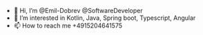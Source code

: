 - 👋 Hi, I’m @Emil-Dobrev @SoftwareDeveloper
- 👀 I’m interested in Kotlin, Java, Spring boot, Typescript, Angular
- 📫 How to reach me +4915204641575

<!---
Emil-Dobrev/Emil-Dobrev is a ✨ special ✨ repository because its `README.md` (this file) appears on your GitHub profile.
You can click the Preview link to take a look at your changes.
--->
